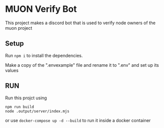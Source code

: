 # MUON Verify Bot

This project makes a discord bot that is used to verify node owners of the muon project

## Setup

Run `npm i` to install the dependencies.

Make a copy of the ".envexample" file and rename it to ".env" and set up its values

## RUN
Run this projct using 
```
npm run build
node .output/server/index.mjs
``` 
or use `docker-compose up -d --build` to run it inside a docker container